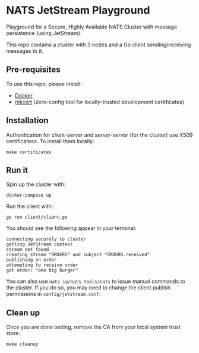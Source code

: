 # NATS JetStream Playground

Playground for a Secure, Highly Available NATS Cluster with message persistence (using JetStream).

This repo contains a cluster with 3 nodes and a Go client sending/receiving messages to it. 

## Pre-requisites
To use this repo, please install:
- [Docker](https://docs.docker.com/get-docker/)
- [mkcert](https://github.com/FiloSottile/mkcert) (zero-config tool for locally-trusted development certificates)


## Installation
Authentication for client-server and server-server (for the cluster) use X509 certificatesn. To install them locally:

```shell
make certificates
```

## Run it
Spin up the cluster with:

```shell
docker-compose up
```

Run the client with:
```shell
go run client/client.go
```

You should see the following appear in your terminal:
```
connecting securely to cluster
getting JetStream context
stream not found
creating stream "ORDERS" and subject "ORDERS.received"
publishing an order
attempting to receive order
got order: "one big burger"
```

You can also use `nats-io/nats-tools/nats` to issue manual commands to the cluster. If you do so, you may need to change the client publish permissions in `config/jetstream.conf`.

## Clean up
Once you are done testing, remove the CA from your local system trust store:

```shell
make cleanup
```